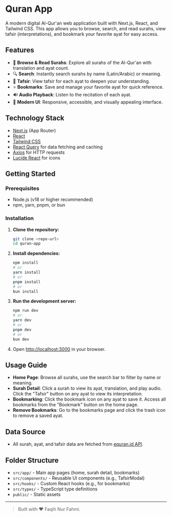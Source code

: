 # Quran App

A modern digital Al-Qur'an web application built with Next.js, React, and Tailwind CSS. This app allows you to browse, search, and read surahs, view tafsir (interpretations), and bookmark your favorite ayat for easy access.

## Features

- 📖 **Browse & Read Surahs**: Explore all surahs of the Al-Qur'an with translation and ayat count.
- 🔍 **Search**: Instantly search surahs by name (Latin/Arabic) or meaning.
- 📝 **Tafsir**: View tafsir for each ayat to deepen your understanding.
- ⭐ **Bookmarks**: Save and manage your favorite ayat for quick reference.
- 🔊 **Audio Playback**: Listen to the recitation of each ayat.
- 🌙 **Modern UI**: Responsive, accessible, and visually appealing interface.

## Technology Stack

- [Next.js](https://nextjs.org/) (App Router)
- [React](https://react.dev/)
- [Tailwind CSS](https://tailwindcss.com/)
- [React Query](https://tanstack.com/query/latest) for data fetching and caching
- [Axios](https://axios-http.com/) for HTTP requests
- [Lucide React](https://lucide.dev/) for icons

## Getting Started

### Prerequisites

- Node.js (v18 or higher recommended)
- npm, yarn, pnpm, or bun

### Installation

1. **Clone the repository:**
   ```bash
   git clone <repo-url>
   cd quran-app
   ```
2. **Install dependencies:**
   ```bash
   npm install
   # or
   yarn install
   # or
   pnpm install
   # or
   bun install
   ```
3. **Run the development server:**
   ```bash
   npm run dev
   # or
   yarn dev
   # or
   pnpm dev
   # or
   bun dev
   ```
4. Open [http://localhost:3000](http://localhost:3000) in your browser.

## Usage Guide

- **Home Page**: Browse all surahs, use the search bar to filter by name or meaning.
- **Surah Detail**: Click a surah to view its ayat, translation, and play audio. Click the "Tafsir" button on any ayat to view its interpretation.
- **Bookmarking**: Click the bookmark icon on any ayat to save it. Access all bookmarks from the "Bookmark" button on the home page.
- **Remove Bookmarks**: Go to the bookmarks page and click the trash icon to remove a saved ayat.

## Data Source

- All surah, ayat, and tafsir data are fetched from [equran.id API](https://equran.id/apidev).

## Folder Structure

- `src/app/` - Main app pages (home, surah detail, bookmarks)
- `src/components/` - Reusable UI components (e.g., TafsirModal)
- `src/hooks/` - Custom React hooks (e.g., for bookmarks)
- `src/types/` - TypeScript type definitions
- `public/` - Static assets

---

> Built with ❤️ Faqih Nur Fahmi.
